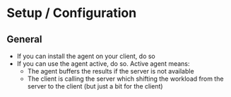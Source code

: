 # Setup / Configuration

## General

* If you can install the agent on your client, do so
* If you can use the agent active, do so. Active agent means:
    * The agent buffers the results if the server is not available
    * The client is calling the server which shifting the workload from the server to the client (but just a bit for the client)
